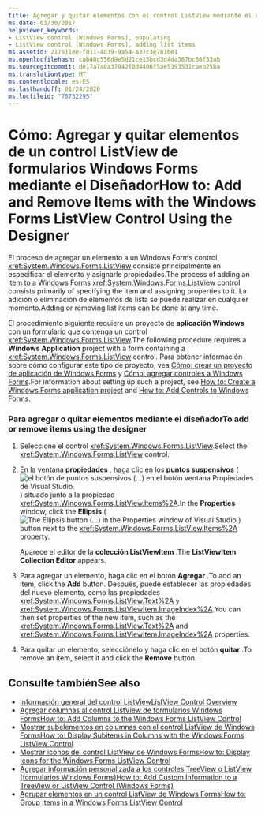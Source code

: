 ```yaml
---
title: Agregar y quitar elementos con el control ListView mediante el diseñador
ms.date: 03/30/2017
helpviewer_keywords:
- ListView control [Windows Forms], populating
- ListView control [Windows Forms], adding list items
ms.assetid: 217611ee-fd11-4d39-9a54-a37c3e781be1
ms.openlocfilehash: cab40c556d9e5d21ce15bcd3d4da367bc08f33ab
ms.sourcegitcommit: de17a7a0a37042f0d4406f5ae5393531caeb25ba
ms.translationtype: MT
ms.contentlocale: es-ES
ms.lasthandoff: 01/24/2020
ms.locfileid: "76732295"
---
```

# <a name="how-to-add-and-remove-items-with-the-windows-forms-listview-control-using-the-designer"></a><span data-ttu-id="d4572-102">Cómo: Agregar y quitar elementos de un control ListView de formularios Windows Forms mediante el Diseñador</span><span class="sxs-lookup"><span data-stu-id="d4572-102">How to: Add and Remove Items with the Windows Forms ListView Control Using the Designer</span></span>

<span data-ttu-id="d4572-103">El proceso de agregar un elemento a un Windows Forms control <xref:System.Windows.Forms.ListView> consiste principalmente en especificar el elemento y asignarle propiedades.</span><span class="sxs-lookup"><span data-stu-id="d4572-103">The process of adding an item to a Windows Forms <xref:System.Windows.Forms.ListView> control consists primarily of specifying the item and assigning properties to it.</span></span> <span data-ttu-id="d4572-104">La adición o eliminación de elementos de lista se puede realizar en cualquier momento.</span><span class="sxs-lookup"><span data-stu-id="d4572-104">Adding or removing list items can be done at any time.</span></span>

<span data-ttu-id="d4572-105">El procedimiento siguiente requiere un proyecto de **aplicación Windows** con un formulario que contenga un control <xref:System.Windows.Forms.ListView>.</span><span class="sxs-lookup"><span data-stu-id="d4572-105">The following procedure requires a **Windows Application** project with a form containing a <xref:System.Windows.Forms.ListView> control.</span></span> <span data-ttu-id="d4572-106">Para obtener información sobre cómo configurar este tipo de proyecto, vea [Cómo: crear un proyecto de aplicación de Windows Forms](/visualstudio/ide/step-1-create-a-windows-forms-application-project) y [Cómo: agregar controles a Windows Forms](how-to-add-controls-to-windows-forms.md).</span><span class="sxs-lookup"><span data-stu-id="d4572-106">For information about setting up such a project, see [How to: Create a Windows Forms application project](/visualstudio/ide/step-1-create-a-windows-forms-application-project) and [How to: Add Controls to Windows Forms](how-to-add-controls-to-windows-forms.md).</span></span>

### <a name="to-add-or-remove-items-using-the-designer"></a><span data-ttu-id="d4572-107">Para agregar o quitar elementos mediante el diseñador</span><span class="sxs-lookup"><span data-stu-id="d4572-107">To add or remove items using the designer</span></span>

1. <span data-ttu-id="d4572-108">Seleccione el control <xref:System.Windows.Forms.ListView>.</span><span class="sxs-lookup"><span data-stu-id="d4572-108">Select the <xref:System.Windows.Forms.ListView> control.</span></span>

2. <span data-ttu-id="d4572-109">En la ventana **propiedades** , haga clic en los **puntos suspensivos** (![el botón de puntos suspensivos (...) en el botón ventana Propiedades de Visual Studio.](./media/visual-studio-ellipsis-button.png)) situado junto a la propiedad <xref:System.Windows.Forms.ListView.Items%2A>.</span><span class="sxs-lookup"><span data-stu-id="d4572-109">In the **Properties** window, click the **Ellipsis** (![The Ellipsis button (...) in the Properties window of Visual Studio.](./media/visual-studio-ellipsis-button.png)) button next to the <xref:System.Windows.Forms.ListView.Items%2A> property.</span></span>

     <span data-ttu-id="d4572-110">Aparece el editor de la **colección ListViewItem** .</span><span class="sxs-lookup"><span data-stu-id="d4572-110">The **ListViewItem Collection Editor** appears.</span></span>

3. <span data-ttu-id="d4572-111">Para agregar un elemento, haga clic en el botón **Agregar** .</span><span class="sxs-lookup"><span data-stu-id="d4572-111">To add an item, click the **Add** button.</span></span> <span data-ttu-id="d4572-112">Después, puede establecer las propiedades del nuevo elemento, como las propiedades <xref:System.Windows.Forms.ListView.Text%2A> y <xref:System.Windows.Forms.ListViewItem.ImageIndex%2A>.</span><span class="sxs-lookup"><span data-stu-id="d4572-112">You can then set properties of the new item, such as the <xref:System.Windows.Forms.ListView.Text%2A> and <xref:System.Windows.Forms.ListViewItem.ImageIndex%2A> properties.</span></span>

4. <span data-ttu-id="d4572-113">Para quitar un elemento, selecciónelo y haga clic en el botón **quitar** .</span><span class="sxs-lookup"><span data-stu-id="d4572-113">To remove an item, select it and click the **Remove** button.</span></span>

## <a name="see-also"></a><span data-ttu-id="d4572-114">Consulte también</span><span class="sxs-lookup"><span data-stu-id="d4572-114">See also</span></span>

- [<span data-ttu-id="d4572-115">Información general del control ListView</span><span class="sxs-lookup"><span data-stu-id="d4572-115">ListView Control Overview</span></span>](listview-control-overview-windows-forms.md)
- [<span data-ttu-id="d4572-116">Agregar columnas al control ListView de formularios Windows Forms</span><span class="sxs-lookup"><span data-stu-id="d4572-116">How to: Add Columns to the Windows Forms ListView Control</span></span>](how-to-add-columns-to-the-windows-forms-listview-control.md)
- [<span data-ttu-id="d4572-117">Mostrar subelementos en columnas con el control ListView de Windows Forms</span><span class="sxs-lookup"><span data-stu-id="d4572-117">How to: Display Subitems in Columns with the Windows Forms ListView Control</span></span>](how-to-display-subitems-in-columns-with-the-windows-forms-listview-control.md)
- [<span data-ttu-id="d4572-118">Mostrar iconos del control ListView de Windows Forms</span><span class="sxs-lookup"><span data-stu-id="d4572-118">How to: Display Icons for the Windows Forms ListView Control</span></span>](how-to-display-icons-for-the-windows-forms-listview-control.md)
- [<span data-ttu-id="d4572-119">Agregar información personalizada a los controles TreeView o ListView (formularios Windows Forms)</span><span class="sxs-lookup"><span data-stu-id="d4572-119">How to: Add Custom Information to a TreeView or ListView Control (Windows Forms)</span></span>](add-custom-information-to-a-treeview-or-listview-control-wf.md)
- [<span data-ttu-id="d4572-120">Agrupar elementos en un control ListView de Windows Forms</span><span class="sxs-lookup"><span data-stu-id="d4572-120">How to: Group Items in a Windows Forms ListView Control</span></span>](how-to-group-items-in-a-windows-forms-listview-control.md)
